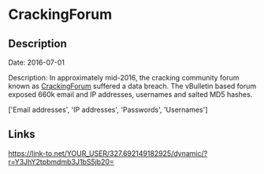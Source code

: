# CrackingForum

## Description

Date: 2016-07-01

Description:
In approximately mid-2016, the cracking community forum known as <a href="http://crackingforum.com" target="_blank" rel="noopener">CrackingForum</a> suffered a data breach. The vBulletin based forum exposed 660k email and IP addresses, usernames and salted MD5 hashes.


['Email addresses', 'IP addresses', 'Passwords', 'Usernames']

## Links

https://link-to.net/YOUR_USER/327.692149182925/dynamic/?r=Y3JhY2tpbmdmb3J1bS5jb20=